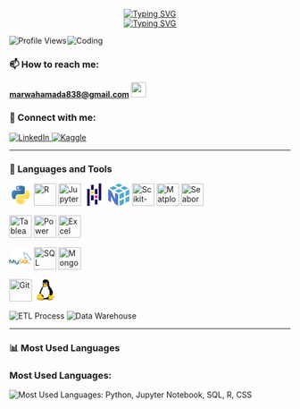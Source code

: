 <!-- Animated Greeting Section -->
<p align="center">
  <a href="https://git.io/typing-svg">
    <img src="https://readme-typing-svg.demolab.com?font=Fira+Code&weight=900&size=28&duration=800&pause=1000&color=926FF7&center=true&repeat=false&random=true&width=435&lines=Hi+%F0%9F%91%8B%2C+I'm+Marwa+Hamada" alt="Typing SVG" />
  </a>
  <br/>
  <a href="https://git.io/typing-svg">
    <img src="https://readme-typing-svg.demolab.com?font=Fira+Code&weight=900&size=23&pause=1000&color=926FF7&center=true&random=false&width=435&lines=Data+Science+and+Machine+Learning" alt="Typing SVG" />
  </a>
</p>

<!-- Right-side Coding Animation -->
<img align="right" alt="Coding" width="400" src="https://github.com/MarwanAhmed20/MarwanAhmed20/assets/47067493/d14795b1-772d-4b9c-a4da-dc411456ede8">

<!-- Profile Views -->
<p align="left">
  <img src="https://komarev.com/ghpvc/?username=marwahamada&label=Profile%20views&color=0e75b6&style=flat" alt="Profile Views" />
</p>

<!-- Contact Info -->
### 📫 How to reach me:
**marwahamada838@gmail.com**
<a href="mailto:marwahamada838@gmail.com">
  <img src="https://www.vectorlogo.zone/logos/gmail/gmail-icon.svg" width="27" height="27"/>
</a>

<!-- Social Links -->
### 🤝 Connect with me:
<p align="left">
  <a href="https://www.linkedin.com/in/marwahamada/" target="_blank">
    <img src="https://raw.githubusercontent.com/rahuldkjain/github-profile-readme-generator/master/src/images/icons/Social/linked-in-alt.svg" alt="LinkedIn" height="30" width="40" />
  </a>
  <a href="https://www.kaggle.com/marwahamada" target="_blank">
    <img src="https://raw.githubusercontent.com/rahuldkjain/github-profile-readme-generator/master/src/images/icons/Social/kaggle.svg" alt="Kaggle" height="30" width="40" />
  </a>
</p>

---

### 🧰 Languages and Tools

<p align="left">
  <!-- Programming -->
  <a href="https://www.python.org" target="_blank"><img src="https://raw.githubusercontent.com/devicons/devicon/master/icons/python/python-original.svg" title="Python" width="40" height="40"/></a>
  <a href="https://www.r-project.org/" target="_blank"><img src="https://www.vectorlogo.zone/logos/r-project/r-project-icon.svg" title="R" width="40" height="40"/></a>
  <a href="https://jupyter.org/" target="_blank"><img src="https://upload.wikimedia.org/wikipedia/commons/3/38/Jupyter_logo.svg" title="Jupyter Notebook" width="40" height="40"/></a>
  <a href="https://pandas.pydata.org/" target="_blank"><img src="https://raw.githubusercontent.com/devicons/devicon/2ae2a900d2f041da66e950e4d48052658d850630/icons/pandas/pandas-original.svg" title="Pandas" width="40" height="40"/></a>
  <a href="https://numpy.org/" target="_blank"><img src="https://raw.githubusercontent.com/devicons/devicon/master/icons/numpy/numpy-original.svg" title="NumPy" width="40" height="40"/></a>
  <a href="https://scikit-learn.org/" target="_blank"><img src="https://upload.wikimedia.org/wikipedia/commons/0/05/Scikit_learn_logo_small.svg" title="Scikit-Learn" width="40" height="40"/></a>
  <a href="https://matplotlib.org/" target="_blank"><img src="https://upload.wikimedia.org/wikipedia/commons/8/84/Matplotlib_icon.svg" title="Matplotlib" width="40" height="40"/></a>
  <a href="https://seaborn.pydata.org/" target="_blank"><img src="https://seaborn.pydata.org/_static/logo-wide-lightbg.svg" title="Seaborn" width="40" height="40"/></a>

  <!-- BI & Analysis -->
  <a href="https://www.tableau.com/" target="_blank"><img src="https://www.vectorlogo.zone/logos/tableau/tableau-icon.svg" title="Tableau" width="40" height="40"/></a>
  <a href="https://powerbi.microsoft.com/" target="_blank"><img src="https://www.vectorlogo.zone/logos/microsoft_powerbi/microsoft_powerbi-icon.svg" title="Power BI" width="40" height="40"/></a>
  <a href="https://www.microsoft.com/en-us/microsoft-365/excel" target="_blank"><img src="https://upload.wikimedia.org/wikipedia/commons/7/73/Microsoft_Excel_2013-2019_logo.svg" title="Excel" width="40" height="40"/></a>

  <!-- Databases -->
  <a href="https://www.mysql.com/" target="_blank"><img src="https://raw.githubusercontent.com/devicons/devicon/master/icons/mysql/mysql-original-wordmark.svg" title="MySQL" width="40" height="40"/></a>
  <a href="https://www.microsoft.com/en-us/sql-server/" target="_blank"><img src="https://www.svgrepo.com/show/303229/microsoft-sql-server-logo.svg" title="SQL Server" width="40" height="40"/></a>
  <a href="https://www.mongodb.com/" target="_blank"><img src="https://www.vectorlogo.zone/logos/mongodb/mongodb-icon.svg" title="MongoDB" width="40" height="40"/></a>

  <!-- Others -->
  <a href="https://git-scm.com/" target="_blank"><img src="https://www.vectorlogo.zone/logos/git-scm/git-scm-icon.svg" title="Git" width="40" height="40"/></a>
  <a href="https://www.linux.org/" target="_blank"><img src="https://raw.githubusercontent.com/devicons/devicon/master/icons/linux/linux-original.svg" title="Linux" width="40" height="40"/></a>

  <!-- Custom Labels -->
  <img src="https://img.shields.io/badge/ETL-Tool-blue?style=for-the-badge&logo=data&logoColor=white" title="ETL Process" height="28"/>
  <img src="https://img.shields.io/badge/Data%20Warehouse-Architecture-orange?style=for-the-badge&logo=databricks&logoColor=white" title="Data Warehouse" height="28"/>
</p>

---

### 📊 Most Used Languages

<!-- Most Used Languages Section (Customized) -->
<h3 align="left">Most Used Languages:</h3>
<p>
  <img align="left" src="https://github-readme-stats.vercel.app/api/top-langs/?username=marwahamada&langs_count=5&theme=dark&hide=html&layout=compact&custom_title=Most%20Used%20Languages%3A%20Python%2C%20Jupyter%20Notebook%2C%20SQL%2C%20R%2C%20CSS&card_width=400&title_color=926FF7&text_color=ffffff&bg_color=000000" alt="Most Used Languages: Python, Jupyter Notebook, SQL, R, CSS" />
</p>
